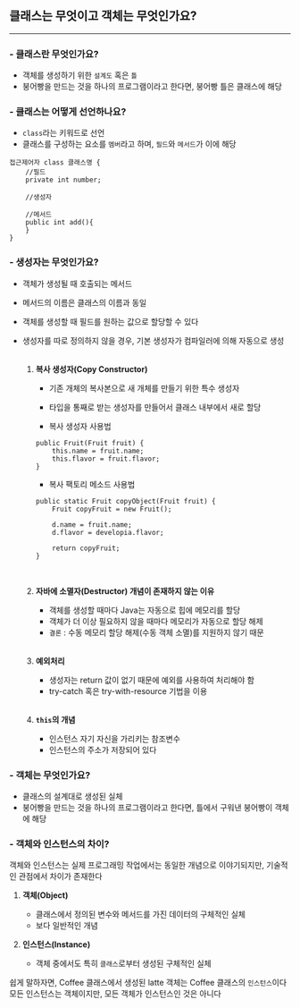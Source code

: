## 클래스는 무엇이고 객체는 무엇인가요?

----

### - 클래스란 무엇인가요?
- 객체를 생성하기 위한 `설계도` 혹은 `틀`
- 붕어빵을 만드는 것을 하나의 프로그램이라고 한다면, 붕어빵 틀은 클래스에 해당


### - 클래스는 어떻게 선언하나요?
- `class`라는 키워드로 선언
- 클래스를 구성하는 요소를 `멤버`라고 하며, `필드`와 `메서드`가 이에 해당
```
접근제어자 class 클래스명 {
    //필드
    private int number;
    
    //생성자
    
    //메서드
    public int add(){
    }
}
```


### - 생성자는 무엇인가요?
- 객체가 생성될 때 호출되는 메서드
- 메서드의 이름은 클래스의 이름과 동일
- 객체를 생성할 때 필드를 원하는 값으로 할당할 수 있다
- 생성자를 따로 정의하지 않을 경우, 기본 생성자가 컴파일러에 의해 자동으로 생성
  <br><br>

    1. **복사 생성자(Copy Constructor)**
       - 기존 개체의 복사본으로 새 개체를 만들기 위한 특수 생성자
       - 타입을 통째로 받는 생성자를 만들어서 클래스 내부에서 새로 할당
       
       - 복사 생성자 사용법
       ```
       public Fruit(Fruit fruit) {
           this.name = fruit.name;
           this.flavor = fruit.flavor;
       }

       ```
       
       - 복사 팩토리 메소드 사용법
       ```
       public static Fruit copyObject(Fruit fruit) {
           Fruit copyFruit = new Fruit();
       
           d.name = fruit.name;
           d.flavor = developia.flavor;
       
           return copyFruit;
       }
       ```
        <br>

    2. **자바에 소멸자(Destructor) 개념이 존재하지 않는 이유**
       - 객체를 생성할 때마다 Java는 자동으로 힙에 메모리를 할당
       - 객체가 더 이상 필요하지 않을 때마다 메모리가 자동으로 할당 해제
       - `결론` : 수동 메모리 할당 해제(수동 객체 소멸)를 지원하지 않기 때문

        <br>
       
    3. **예외처리**
       - 생성자는 return 값이 없기 때문에 예외를 사용하여 처리해야 함
       - try-catch 혹은 try-with-resource 기법을 이용

        <br>
        
    4. **`this`의 개념**
       - 인스턴스 자기 자신을 가리키는 참조변수
       - 인스턴스의 주소가 저장되어 있다
    

### - 객체는 무엇인가요?
- 클래스의 설계대로 생성된 실체
- 붕어빵을 만드는 것을 하나의 프로그램이라고 한다면, 틀에서 구워낸 붕어빵이 객체에 해당


### - 객체와 인스턴스의 차이?
객체와 인스턴스는 실제 프로그래밍 작업에서는 동일한 개념으로 이야기되지만, 
기술적인 관점에서 차이가 존재한다

1. **객체(Object)**
   - 클래스에서 정의된 변수와 메서드를 가진 데이터의 구체적인 실체
   - 보다 일반적인 개념

2. **인스턴스(Instance)**
   - 객체 중에서도 특히 `클래스`로부터 생성된 구체적인 실체

쉽게 말하자면, Coffee 클래스에서 생성된 latte 객체는 Coffee 클래스의 `인스턴스`이다   
모든 인스턴스는 객체이지만, 모든 객체가 인스턴스인 것은 아니다